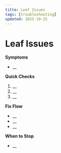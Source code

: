 ```yaml
---
title: Leaf Issues
tags: [troubleshooting]
updated: 2025-10-25
---
```

# Leaf Issues

**Symptoms**  
- __

**Quick Checks**  
1. __
2. __
3. __

**Fix Flow**  
- __
- __
- __

**When to Stop**  
- __
